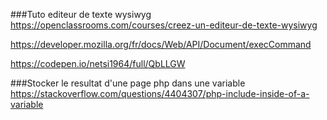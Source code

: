 ###Tuto editeur de texte wysiwyg
https://openclassrooms.com/courses/creez-un-editeur-de-texte-wysiwyg

https://developer.mozilla.org/fr/docs/Web/API/Document/execCommand

https://codepen.io/netsi1964/full/QbLLGW

###Stocker le resultat d'une page php dans une variable
https://stackoverflow.com/questions/4404307/php-include-inside-of-a-variable